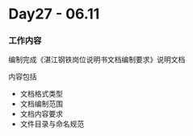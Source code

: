 # Day27 - 06.11

### 工作内容

编制完成《湛江钢铁岗位说明书文档编制要求》说明文档

内容包括

- 文档格式类型
- 文档编制范围
- 文档内容要求
- 文件目录与命名规范

